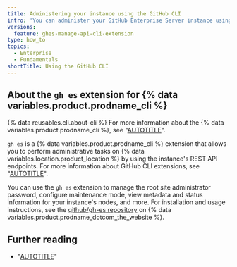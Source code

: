 ```yaml
---
title: Administering your instance using the GitHub CLI
intro: 'You can administer your GitHub Enterprise Server instance using the GitHub CLI extension for GHES Manage API.'
versions:
  feature: ghes-manage-api-cli-extension
type: how_to
topics:
  - Enterprise
  - Fundamentals
shortTitle: Using the GitHub CLI
---
```

## About the `gh es` extension for {% data variables.product.prodname_cli %}

{% data reusables.cli.about-cli %} For more information about the {% data variables.product.prodname_cli %}, see "[AUTOTITLE](/github-cli/github-cli/about-github-cli)".

`gh es` is a {% data variables.product.prodname_cli %} extension that allows you to perform administrative tasks on {% data variables.location.product_location %} by using the instance's REST API endpoints. For more information about GitHub CLI extensions, see "[AUTOTITLE](/github-cli/github-cli/using-github-cli-extensions)".

You can use the `gh es` extension to manage the root site administrator password, configure maintenance mode, view metadata and status information for your instance's nodes, and more. For installation and usage instructions, see the [github/gh-es repository](https://github.com/github/gh-es) on {% data variables.product.prodname_dotcom_the_website %}.

## Further reading

- "[AUTOTITLE](/rest/enterprise-admin/manage-ghes)"
